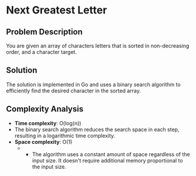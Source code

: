# Next Greatest Letter

## Problem Description

You are given an array of characters
letters that is sorted in non-decreasing order,
and a character target.

## Solution

The solution is implemented in Go and uses a binary search algorithm to efficiently find the desired character in the sorted array.

## Complexity Analysis
- **Time complexity**: O(log(n))
 - The binary search algorithm reduces the search space in each step, resulting in a logarithmic time complexity.
- **Space complexity**: O(1)
    -  - The algorithm uses a constant amount of space regardless of the input size. It doesn't require additional memory proportional to the input size.